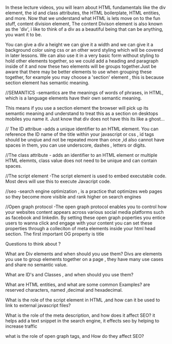 <!-- @format -->

In these lecture videos, you will learn about HTML fundamentals like the div element, the id and class attributes, the HTML boilerplate, HTML entities, and more. Now that we understand what HTML is lets move on to the fun stuff, content division element, The content Divison element is also known as the
'div', i like to think of a div as a beautiful being that can be anything, you want it to be.

You can give a div a height we can give it a width and we can give it a background color using css or an other word styling which will be covered in later lessons. We can also use it in a very basic form without styling to hold other elements together, so we could add a heading and paragraph inside of it and now these two elements will be groups together.Just be aware that there may be better elements to use when grouping these together, for example you may choose a 'section' element , this is because section element has semantic meaning.

//SEMANTICS -semantics are the meanings of words of phrases, in HTML, which is a language elements have their own semantic meaning.

This means if you use a section element the browser will pick up its semantic meaning and understand to treat this as a section on desktops mobiles you name it. Just know that div does not have this its like a ghost...

// The ID attribue -adds a unique identifier to an HTML element. You can reference the ID name of the title within your javascript or css , id tags should be unqiue and not be repeated more than once ,id also cannot have spaces in them, you can use underscore, dashes , letters or digits.

//The class attribute - adds an identifier to an HTML element or multiple HTML elemnts, class value does not need to be unique and can contain spaces.

//The script element -The script element is used to embed executable code. Most devs will use this to execute Javacript code.

//seo -search engine optimization , is a practice that optimizes web pages so they become more visible and rank higher on search engines

//Open graph protocol -The open graph protocol enables you to control how your websites content appears across various social media platforms such as facebook and linkedin. By setting these open graph poperties you entice users to wanna click and engage with your content you can set these properties through a colleciton of meta elements inside your html head section. The first important OG property is title

Questions to think about ?

What are Div elements and when should you use them? Divs are elements you use to group elements together on a page , they have many use cases and share no semantic value.

What are ID's and Classes , and when should you use them?

What are HTML entities, and what are some common Examples? are reserved characters, named ,decimal and hexadecimal.

What is the role of the script element in HTML ,and how can it be used to link to external javascript files?

What is the role of the meta description, and how does it affect SEO? it helps add a text snippet in the search engine, it effects seo by helping to increase traffic

what is the role of open graph tags, and How do they affect SEO?
